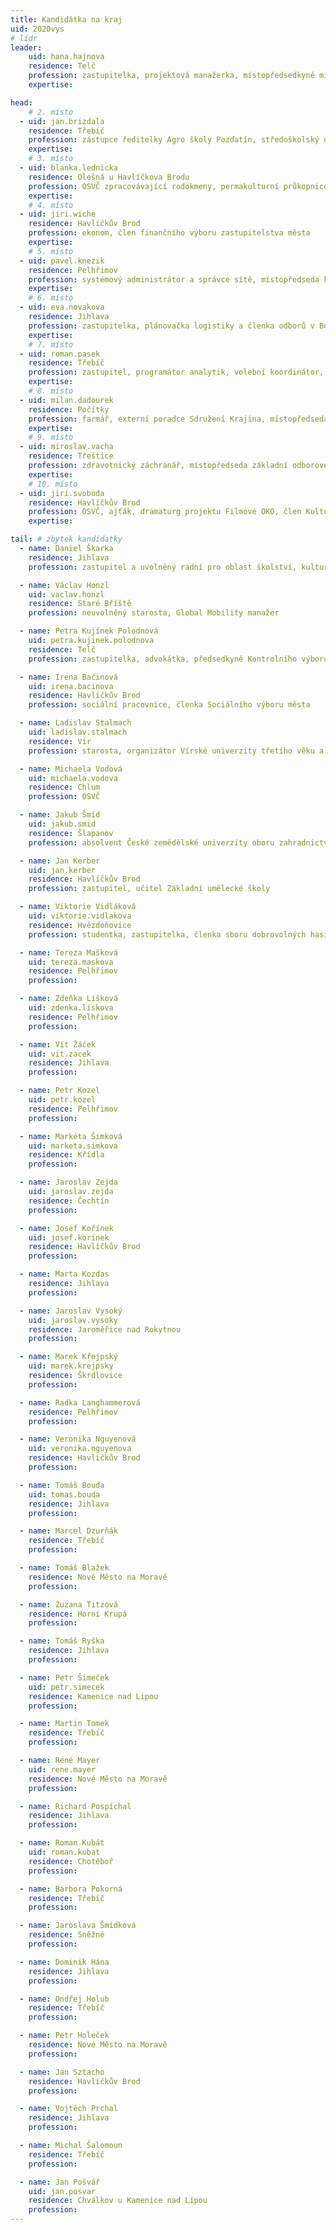 ```yaml
---
title: Kandidátka na kraj
uid: 2020vys
# lídr
leader:
    uid: hana.hajnova
    residence: Telč
    profession: zastupitelka, projektová manažerka, místopředsedkyně místního sdružení Mikroregion Telčsko
    expertise:

head:
    # 2. místo
  - uid: jan.brizdala
    residence: Třebíč
    profession: zástupce ředitelky Agro školy Pozďatín, středoškolský učitel matematiky a chemie, místopředseda krajského sdružení Vysočina
    expertise:
    # 3. místo
  - uid: blanka.lednicka
    residence: Olešná u Havlíčkova Brodu
    profession: OSVČ zpracovávající rodokmeny, permakulturní průkopnice, předsedkyně krajského sdružení Vysočina
    expertise:
    # 4. místo
  - uid: jiri.wiche
    residence: Havlíčkův Brod
    profession: ekonom, člen finančního výboru zastupitelstva města
    expertise:
    # 5. místo
  - uid: pavel.knezik
    residence: Pelhřimov
    profession: systémový administrátor a správce sítě, místopředseda krajského sdružení Vysočina, předseda místního sdružení Pelhřimovsko
    expertise:
    # 6. místo
  - uid: eva.novakova
    residence: Jihlava
    profession: zastupitelka, plánovačka logistiky a členka odborů v Boschi, dříve vedoucí sociální služby, místopředsedkyně místního sdružení Jihlavsko
    expertise:
    # 7. místo
  - uid: roman.pasek
    residence: Třebíč
    profession: zastupitel, programátor analytik, volební koordinátor, předseda místního sdružení Třebíčsko
    expertise:
    # 8. místo
  - uid: milan.dadourek
    residence: Počítky
    profession: farmář, externí poradce Sdružení Krajina, místopředseda Rozhodčí komise Pirátské strany
    expertise:
    # 9. místo
  - uid: miroslav.vacha
    residence: Třeštice
    profession: zdravotnický záchranář, místopředseda základní odborové organizace a lektor zdravotnické záchranné služby Kraje Vysočina
    expertise:
    # 10. místo
  - uid: jiri.svoboda
    residence: Havlíčkův Brod
    profession: OSVČ, ajťák, dramaturg projektu Filmové OKO, člen Kulturního výboru města
    expertise:

tail: # zbytek kandidatky
  - name: Daniel Škarka
    residence: Jihlava
    profession: zastupitel a uvolněný radní pro oblast školství, kultury, a tělovýchovy a v oblasti sociálních věcí

  - name: Václav Honzl
    uid: vaclav.honzl
    residence: Staré Bříště
    profession: neuvolněný starosta, Global Mobility manažer

  - name: Petra Kujínek Polodnová
    uid: petra.kujinek.polodnova
    residence: Telč
    profession: zastupitelka, advokátka, předsedkyně Kontrolního výboru města

  - name: Irena Bačinová
    uid: irena.bacinova
    residence: Havlíčkův Brod
    profession: sociální pracovnice, členka Sociálního výboru města

  - name: Ladislav Stalmach
    uid: ladislav.stalmach
    residence: Vír
    profession: starosta, organizátor Vírské univerzity třetího věku a strůjce kampaně Chudobínská borovice Evropský strom roku 2020

  - name: Michaela Vodová
    uid: michaela.vodova
    residence: Chlum
    profession: OSVČ

  - name: Jakub Šmíd
    uid: jakub.smid
    residence: Šlapanov
    profession: absolvent České zemědělské univerzity oboru zahradnictví a doktorského studia zaměřené na léčivé, aromatické a kořeninové rostliny

  - name: Jan Kerber
    uid: jan.kerber
    residence: Havlíčkův Brod
    profession: zastupitel, učitel Základní umělecké školy

  - name: Viktorie Vidláková
    uid: viktorie.vidlakova
    residence: Hvězdoňovice
    profession: studentka, zastupitelka, členka sboru dobrovolných hasičů

  - name: Tereza Mašková
    uid: tereza.maskova
    residence: Pelhřimov
    profession:

  - name: Zdeňka Lišková
    uid: zdenka.liskova
    residence: Pelhřimov
    profession:

  - name: Vít Žáček
    uid: vit.zacek
    residence: Jihlava
    profession:

  - name: Petr Kozel
    uid: petr.kozel
    residence: Pelhřimov
    profession:

  - name: Markéta Šimková
    uid: marketa.simkova
    residence: Křídla
    profession:

  - name: Jaroslav Zejda
    uid: jaroslav.zejda
    residence: Čechtín
    profession:

  - name: Josef Kořínek
    uid: josef.korinek
    residence: Havlíčkův Brod
    profession:

  - name: Marta Kozdas
    residence: Jihlava
    profession:

  - name: Jaroslav Vysoký
    uid: jaroslav.vysoky
    residence: Jaroměřice nad Rokytnou
    profession:

  - name: Marek Křejpský
    uid: marek.krejpsky
    residence: Škrdlovice
    profession:

  - name: Radka Langhammerová
    residence: Pelhřimov
    profession:

  - name: Veronika Nguyenová
    uid: veronika.nguyenova
    residence: Havlíčkův Brod
    profession:

  - name: Tomáš Bouda
    uid: tomas.bouda
    residence: Jihlava
    profession:

  - name: Marcel Dzurňák
    residence: Třebíč
    profession:

  - name: Tomáš Blažek
    residence: Nové Město na Moravě
    profession:

  - name: Zuzana Titzová
    residence: Horní Krupá
    profession:

  - name: Tomáš Ryška
    residence: Jihlava
    profession:

  - name: Petr Šimeček
    uid: petr.simecek
    residence: Kamenice nad Lipou
    profession:

  - name: Martin Tomek
    residence: Třebíč
    profession:

  - name: René Mayer
    uid: rene.mayer
    residence: Nové Město na Moravě
    profession:

  - name: Richard Pospíchal
    residence: Jihlava
    profession:

  - name: Roman Kubát
    uid: roman.kubat
    residence: Chotěboř
    profession:

  - name: Barbora Pokorná
    residence: Třebíč
    profession:

  - name: Jaroslava Šmídková
    residence: Sněžné
    profession:

  - name: Dominik Hána
    residence: Jihlava
    profession:

  - name: Ondřej Holub
    residence: Třebíč
    profession:

  - name: Petr Holeček
    residence: Nové Město na Moravě
    profession:

  - name: Jan Sztacho
    residence: Havlíčkův Brod
    profession:

  - name: Vojtěch Prchal
    residence: Jihlava
    profession:

  - name: Michal Šalomoun
    residence: Třebíč
    profession:

  - name: Jan Pošvář
    uid: jan.posvar
    residence: Chválkov u Kamenice nad Lipou
    profession:
---
```

